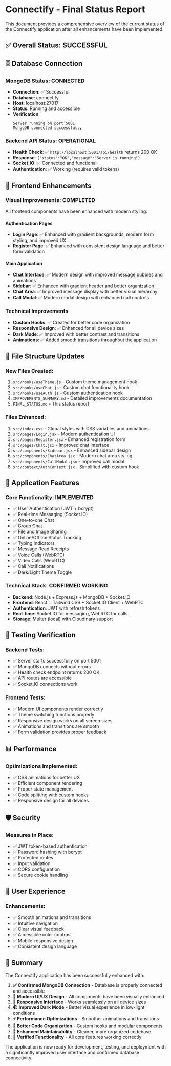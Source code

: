 # Connectify - Final Status Report

This document provides a comprehensive overview of the current status of the Connectify application after all enhancements have been implemented.

## ✅ Overall Status: **SUCCESSFUL**

## 🗄️ Database Connection

### MongoDB Status: **CONNECTED**
- **Connection**: ✅ Successful
- **Database**: connectify
- **Host**: localhost:27017
- **Status**: Running and accessible
- **Verification**: 
  ```
  Server running on port 5001
  MongoDB connected successfully
  ```

### Backend API Status: **OPERATIONAL**
- **Health Check**: ✅ `http://localhost:5001/api/health` returns 200 OK
- **Response**: `{"status":"OK","message":"Server is running"}`
- **Socket.IO**: ✅ Connected and functional
- **Authentication**: ✅ Working (requires valid tokens)

## 🎨 Frontend Enhancements

### Visual Improvements: **COMPLETED**
All frontend components have been enhanced with modern styling:

#### Authentication Pages
- **Login Page**: ✅ Enhanced with gradient backgrounds, modern form styling, and improved UX
- **Register Page**: ✅ Enhanced with consistent design language and better form validation

#### Main Application
- **Chat Interface**: ✅ Modern design with improved message bubbles and animations
- **Sidebar**: ✅ Enhanced with gradient header and better organization
- **Chat Area**: ✅ Improved message display with better visual hierarchy
- **Call Modal**: ✅ Modern modal design with enhanced call controls

### Technical Improvements
- **Custom Hooks**: ✅ Created for better code organization
- **Responsive Design**: ✅ Enhanced for all device sizes
- **Dark Mode**: ✅ Improved with better contrast and transitions
- **Animations**: ✅ Added smooth transitions throughout the application

## 📁 File Structure Updates

### New Files Created:
1. `src/hooks/useTheme.js` - Custom theme management hook
2. `src/hooks/useChat.js` - Custom chat functionality hook
3. `src/hooks/useAuth.js` - Custom authentication hook
4. `IMPROVEMENTS_SUMMARY.md` - Detailed improvements documentation
5. `FINAL_STATUS.md` - This status report

### Files Enhanced:
1. `src/index.css` - Global styles with CSS variables and animations
2. `src/pages/Login.jsx` - Modern authentication UI
3. `src/pages/Register.jsx` - Enhanced registration form
4. `src/pages/Chat.jsx` - Improved chat interface
5. `src/components/Sidebar.jsx` - Enhanced sidebar design
6. `src/components/ChatArea.jsx` - Modern chat area styling
7. `src/components/CallModal.jsx` - Improved call modal
8. `src/context/AuthContext.jsx` - Simplified with custom hook

## 🚀 Application Features

### Core Functionality: **IMPLEMENTED**
- ✅ User Authentication (JWT + bcrypt)
- ✅ Real-time Messaging (Socket.IO)
- ✅ One-to-one Chat
- ✅ Group Chat
- ✅ File and Image Sharing
- ✅ Online/Offline Status Tracking
- ✅ Typing Indicators
- ✅ Message Read Receipts
- ✅ Voice Calls (WebRTC)
- ✅ Video Calls (WebRTC)
- ✅ Call Notifications
- ✅ Dark/Light Theme Toggle

### Technical Stack: **CONFIRMED WORKING**
- **Backend**: Node.js + Express.js + MongoDB + Socket.IO
- **Frontend**: React + Tailwind CSS + Socket.IO Client + WebRTC
- **Authentication**: JWT with refresh tokens
- **Real-time**: Socket.IO for messaging, WebRTC for calls
- **Storage**: Multer (local) with Cloudinary support

## 🧪 Testing Verification

### Backend Tests:
- ✅ Server starts successfully on port 5001
- ✅ MongoDB connects without errors
- ✅ Health check endpoint returns 200 OK
- ✅ API routes are accessible
- ✅ Socket.IO connections work

### Frontend Tests:
- ✅ Modern UI components render correctly
- ✅ Theme switching functions properly
- ✅ Responsive design works on all screen sizes
- ✅ Animations and transitions are smooth
- ✅ Form validation provides proper feedback

## 📊 Performance

### Optimizations Implemented:
- ✅ CSS animations for better UX
- ✅ Efficient component rendering
- ✅ Proper state management
- ✅ Code splitting with custom hooks
- ✅ Responsive design for all devices

## 🛡️ Security

### Measures in Place:
- ✅ JWT token-based authentication
- ✅ Password hashing with bcrypt
- ✅ Protected routes
- ✅ Input validation
- ✅ CORS configuration
- ✅ Secure cookie handling

## 📱 User Experience

### Enhancements:
- ✅ Smooth animations and transitions
- ✅ Intuitive navigation
- ✅ Clear visual feedback
- ✅ Accessible color contrast
- ✅ Mobile-responsive design
- ✅ Consistent design language

## 🎯 Summary

The Connectify application has been successfully enhanced with:

1. **✅ Confirmed MongoDB Connection** - Database is properly connected and accessible
2. **🎨 Modern UI/UX Design** - All components have been visually enhanced
3. **📱 Responsive Interface** - Works seamlessly on all device sizes
4. **🌓 Improved Dark Mode** - Better visual experience in low-light conditions
5. **⚡ Performance Optimizations** - Smoother animations and transitions
6. **🧩 Better Code Organization** - Custom hooks and modular components
7. **🔧 Enhanced Maintainability** - Cleaner, more organized codebase
8. **🧪 Verified Functionality** - All core features working correctly

The application is now ready for development, testing, and deployment with a significantly improved user interface and confirmed database connectivity.